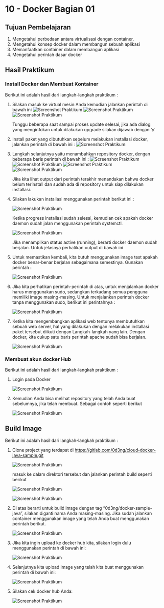 # 10 - Docker Bagian 01

## Tujuan Pembelajaran

1. Mengetahui perbedaan antara virtualisasi dengan container.
2. Mengetahui konsep docker dalam membangun sebuah aplikasi
3. Memanfaatkan container dalam membangun aplikasi
4. Mengetahui perintah dasar docker

## Hasil Praktikum

### Install Docker dan Membuat Kontainer
Berikut ini adalah hasil dari langkah-langkah praktikum :

1. Silakan masuk ke virtual mesin Anda kemudian jalankan perintah di bawah ini
    ![Screenshot Praktikum](img/01.png)
    ![Screenshot Praktikum](img/02.png)
    ![Screenshot Praktikum](img/03.png)

    Tunggu beberapa saat sampai proses update selesai, jika ada dialog yang menginfokan untuk dilakukan upgrade silakan dijawab dengan ‘y’

2. Install paket yang dibutuhkan sebelum melakukan installasi docker, jalankan perintah di bawah ini :
    ![Screenshot Praktikum](img/04.png)

3. Langkah selanjutnya yaitu menambahkan repository docker, dengan beberapa baris perintah di bawah ini :
    ![Screenshot Praktikum](img/05.png)
    ![Screenshot Praktikum](img/06.png)
    ![Screenshot Praktikum](img/07.png)
    ![Screenshot Praktikum](img/08.png)

    Jika kita lihat output dari perintah terakhir menandakan bahwa docker belum terinstall dan sudah ada di repository untuk siap dilakukan installasi.

4. Silakan lakukan installasi menggunakan perintah berikut ini :

    ![Screenshot Praktikum](img/09.png)

    Ketika progress installasi sudah selesai, kemudian cek apakah docker daemon sudah jalan menggunakan perintah systemctl.

    ![Screenshot Praktikum](img/10.png)

    Jika menampilkan status active (running), berarti docker daemon sudah berjalan. Untuk  jelasnya perhatikan output di bawah ini

5. Untuk memastikan kembali, kita butuh menggunakan image test apakah docker benar-benar berjalan sebagaimana semestinya. Gunakan perintah :

    ![Screenshot Praktikum](img/11.png)

6. Jika kita perhatikan perintah-perintah di atas, untuk menjalankan docker harus menggunakan sudo, sedangkan terkadang semua pengguna memiliki image masing-masing. Untuk menjalankan perintah docker tanpa menggunakan sudo, berikut ini perintahnya :

    ![Screenshot Praktikum](img/12.png)

7. Ketika kita mengembangkan aplikasi web tentunya membutuhkan sebuah web server, hal yang dilakukan dengan melakukan installasi paket tersebut diikuti dengan Langkah-langkah yang lain. Dengan docker, kita cukup satu baris perintah apache sudah bisa berjalan. 

    ![Screenshot Praktikum](img/13.png)

### Membuat akun docker Hub

Berikut ini adalah hasil dari langkah-langkah praktikum :

1. Login pada Docker 

    ![Screenshot Praktikum](img/14.png)

2. Kemudian Anda bisa melihat repository yang telah Anda buat sebelumnya, jika telah membuat. Sebagai contoh seperti berikut

    ![Screenshot Praktikum](img/15.png)


## Build Image

Berikut ini adalah hasil dari langkah-langkah praktikum :

1. Clone project yang terdapat di https://gitlab.com/0d3ng/cloud-docker-java-sample.git 

    ![Screenshot Praktikum](img/16.png)
    
    masuk ke dalam direktori tersebut dan jalankan perintah build seperti berikut

    ![Screenshot Praktikum](img/17.png)

    ![Screenshot Praktikum](img/18.png)

2.  Di atas berarti untuk build image dengan tag “0d3ng/docker-sample-java”, silakan diganti nama Anda masing-masing. Jika sudah jalankan container menggunakan image yang telah Anda buat menggunakan perintah berikut.

    ![Screenshot Praktikum](img/19.png)

3. Jika kita ingin upload ke docker hub kita, silakan login dulu menggunakan perintah di bawah ini:

    ![Screenshot Praktikum](img/20.png)

4. Selanjutnya kita upload image yang telah kita buat menggunakan perintah di bawah ini:

    ![Screenshot Praktikum](img/21.png)

5. Silakan cek docker hub Anda:

    ![Screenshot Praktikum](img/22.png)
